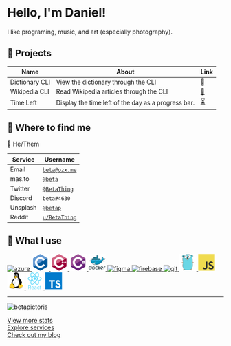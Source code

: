 
# Hello, I'm Daniel!
I like programing, music, and art (especially photography). 

## :rocket: Projects

Name           | About                                   | Link 
-------------- | --------------------------------------- | ---- 
Dictionary CLI | View the dictionary through the CLI     | [:notebook_with_decorative_cover:](https://github.com/BetaPictoris/dict)
Wikipedia CLI  | Read Wikipedia articles through the CLI | [:green_book:](https://github.com/BetaPictoris/wiki)
Time Left      | Display the time left of the day as a progress bar. | [:hourglass_flowing_sand:](https://github.com/BetaPictoris/timeleft)

## :speech_balloon: Where to find me
:wave: He/Them

Service   | Username
--------- | ----------------------------------------------------
Email     | [`beta@ozx.me`](mailto:beta@ozx.me)
mas.to    | [`@beta`](https://mas.to/web/@beta)
Twitter   | [`@BetaThing`](https://twitter.com/BetaThing)
Discord   | `beta#4630`
Unsplash  | [`@betap`](https://unsplash.com/@betap)
Reddit    | [`u/BetaThing`](https://reddit.com/user/BetaThing)

## :hammer: What I use
<p align="left"> <a href="https://azure.microsoft.com/en-in/" target="_blank" rel="noreferrer"> <img src="https://www.vectorlogo.zone/logos/microsoft_azure/microsoft_azure-icon.svg" alt="azure" width="40" height="40"/> </a> <a href="https://www.cprogramming.com/" target="_blank" rel="noreferrer"> <img src="https://raw.githubusercontent.com/devicons/devicon/master/icons/c/c-original.svg" alt="c" width="40" height="40"/> </a> <a href="https://www.w3schools.com/cpp/" target="_blank" rel="noreferrer"> <img src="https://raw.githubusercontent.com/devicons/devicon/master/icons/cplusplus/cplusplus-original.svg" alt="cplusplus" width="40" height="40"/> </a> <a href="https://www.w3schools.com/cs/" target="_blank" rel="noreferrer"> <img src="https://raw.githubusercontent.com/devicons/devicon/master/icons/csharp/csharp-original.svg" alt="csharp" width="40" height="40"/> </a> <a href="https://www.docker.com/" target="_blank" rel="noreferrer"> <img src="https://raw.githubusercontent.com/devicons/devicon/master/icons/docker/docker-original-wordmark.svg" alt="docker" width="40" height="40"/> </a> <a href="https://www.figma.com/" target="_blank" rel="noreferrer"> <img src="https://www.vectorlogo.zone/logos/figma/figma-icon.svg" alt="figma" width="40" height="40"/> </a> <a href="https://firebase.google.com/" target="_blank" rel="noreferrer"> <img src="https://www.vectorlogo.zone/logos/firebase/firebase-icon.svg" alt="firebase" width="40" height="40"/> </a> <a href="https://git-scm.com/" target="_blank" rel="noreferrer"> <img src="https://www.vectorlogo.zone/logos/git-scm/git-scm-icon.svg" alt="git" width="40" height="40"/> </a> <a href="https://golang.org" target="_blank" rel="noreferrer"> <img src="https://raw.githubusercontent.com/devicons/devicon/master/icons/go/go-original.svg" alt="go" width="40" height="40"/> </a> <a href="https://developer.mozilla.org/en-US/docs/Web/JavaScript" target="_blank" rel="noreferrer"> <img src="https://raw.githubusercontent.com/devicons/devicon/master/icons/javascript/javascript-original.svg" alt="javascript" width="40" height="40"/> </a> <a href="https://www.linux.org/" target="_blank" rel="noreferrer"> <img src="https://raw.githubusercontent.com/devicons/devicon/master/icons/linux/linux-original.svg" alt="linux" width="40" height="40"/> </a> <a href="https://reactjs.org/" target="_blank" rel="noreferrer"> <img src="https://raw.githubusercontent.com/devicons/devicon/master/icons/react/react-original-wordmark.svg" alt="react" width="40" height="40"/> </a> <a href="https://www.typescriptlang.org/" target="_blank" rel="noreferrer"> <img src="https://raw.githubusercontent.com/devicons/devicon/master/icons/typescript/typescript-original.svg" alt="typescript" width="40" height="40"/> </a> </p>

---

<img src="https://github-readme-stats.vercel.app/api?username=betapictoris&show_icons=true&locale=en&bg_color=161320&text_color=D9E0EE&icon_color=DDB6F2&title_color=96CDFB&include_all_commits=True&count_private=True" alt="betapictoris" /> 

[View more stats](stats.md)  
[Explore services](services.md)  
[Check out my blog](https://blog.ozx.me/)

